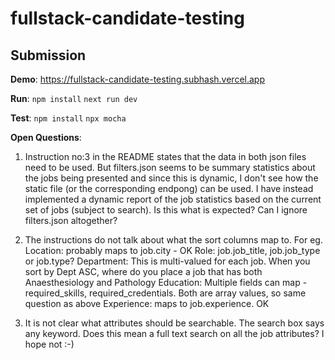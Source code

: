 # fullstack-candidate-testing

## Submission

**Demo**: 
https://fullstack-candidate-testing.subhash.vercel.app

**Run**:
`npm install`
`next run dev`

**Test**: 
`npm install`
`npx mocha`

**Open Questions**:
1. Instruction no:3 in the README states that the data in both json files need to be used. But filters.json seems to be summary statistics about the jobs being presented and since this is dynamic, I don't see how the static file (or the corresponding endpong) can be used. I have instead implemented a dynamic report of the job statistics based on the current set of jobs (subject to search). Is this what is expected? Can I ignore filters.json altogether?

2. The instructions do not talk about what the sort columns map to. For eg.
Location: probably maps to job.city - OK
Role: job.job_title, job.job_type or job.type?
Department: This is multi-valued for each job. When you sort by Dept ASC, where do you place a job that has both Anaesthesiology and Pathology
Education: Multiple fields can map - required_skills, required_credentials. Both are array values, so same question as above
Experience: maps to job.experience. OK

3. It is not clear what attributes should be searchable. The search box says any keyword. Does this mean a full text search on all the job attributes? I hope not :-)